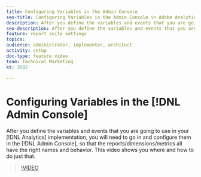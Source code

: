 ```yaml
---
title: Configuring Variables in the Admin Console
seo-title: Configuring Variables in the Admin Console in Adobe Analytics
description: After you define the variables and events that you are going to use in your Analytics implementation, you will need to go in and configure them in the Admin Console, so that the reports/dimensions/metrics all have the right names and behavior. This video shows you where and how to do just that.
seo-description: After you define the variables and events that you are going to use in your Analytics implementation, you will need to go in and configure them in the Admin Console, so that the reports/dimensions/metrics all have the right names and behavior. This video shows you where and how to do just that. Adobe Analytics
feature: report suite settings
topics: 
audience: administrator, implementer, architect
activity: setup
doc-type: feature video
team: Technical Marketing
kt: 3582

---
```


# Configuring Variables in the [!DNL Admin Console]

After you define the variables and events that you are going to use in your [!DNL Analytics] implementation, you will need to go in and configure them in the [!DNL Admin Console], so that the reports/dimensions/metrics all have the right names and behavior. This video shows you where and how to do just that.

>[!VIDEO](https://video.tv.adobe.com/v/28755/?quality=12)
